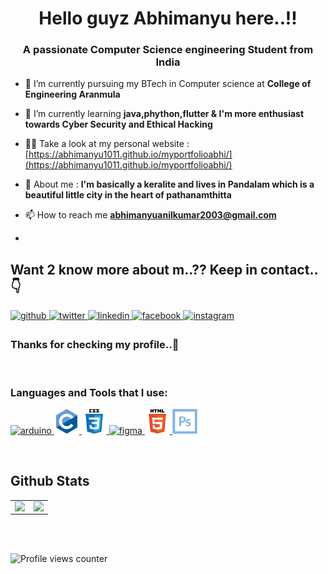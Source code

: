 <h1 align="center">Hello guyz Abhimanyu here..!!</h1>


<h3 align="center">A passionate Computer Science engineering Student from India</h3>



- 🔭 I’m currently pursuing my BTech in Computer science at **College of Engineering Aranmula**

- 🌱 I’m currently learning **java,phython,flutter & I'm more enthusiast towards Cyber Security and Ethical Hacking**

- 👨‍💻 Take a look at my personal website : [https://abhimanyu1011.github.io/myportfolioabhi/](https://abhimanyu1011.github.io/myportfolioabhi/)

- 💬 About me : **I'm basically a keralite and lives in Pandalam which is a beautiful little city in the heart of pathanamthitta**

- 📫 How to reach me **abhimanyuanilkumar2003@gmail.com**


- 
## Want 2 know more about m..?? Keep in contact..👇


  
<a href="https://github.com/Abhimanyu1011" target="_blank">
<img src=https://img.shields.io/badge/github-%2324292e.svg?&style=for-the-badge&logo=github&logoColor=white alt=github style="margin-bottom: 5px;" />
</a>
<a href="https://twitter.com/a_bhi_1012" target="_blank">
<img src=https://img.shields.io/badge/twitter-%2300acee.svg?&style=for-the-badge&logo=twitter&logoColor=white alt=twitter style="margin-bottom: 5px;" />
</a>
<a href="https://linkedin.com/in/Abhimanyu A" target="_blank">
<img src=https://img.shields.io/badge/linkedin-%231E77B5.svg?&style=for-the-badge&logo=linkedin&logoColor=white alt=linkedin style="margin-bottom: 5px;" />
</a>
<a href="https://www.facebook.com/Abhimanyu Anilkumar" target="_blank">
<img src=https://img.shields.io/badge/facebook-%232E87FB.svg?&style=for-the-badge&logo=facebook&logoColor=white alt=facebook style="margin-bottom: 5px;" />
</a>
<a href="https://instagram.com/_4.bhii_" target="_blank">
<img src=https://img.shields.io/badge/instagram-%23000000.svg?&style=for-the-badge&logo=instagram&logoColor=white alt=instagram style="margin-bottom: 5px;" />
</a>  
  
  

### Thanks for checking my profile..🖤  
  
<br/>

<h3 align="left">Languages and Tools that I use:</h3>

<p align="left"> <a href="https://www.arduino.cc/" target="_blank" rel="noreferrer"> <img src="https://cdn.worldvectorlogo.com/logos/arduino-1.svg" alt="arduino" width="40" height="40"/> </a> <a href="https://www.cprogramming.com/" target="_blank" rel="noreferrer"> <img src="https://raw.githubusercontent.com/devicons/devicon/master/icons/c/c-original.svg" alt="c" width="40" height="40"/> </a> <a href="https://www.w3schools.com/css/" target="_blank" rel="noreferrer"> <img src="https://raw.githubusercontent.com/devicons/devicon/master/icons/css3/css3-original-wordmark.svg" alt="css3" width="40" height="40"/> </a> <a href="https://www.figma.com/" target="_blank" rel="noreferrer"> <img src="https://www.vectorlogo.zone/logos/figma/figma-icon.svg" alt="figma" width="40" height="40"/> </a> <a href="https://www.w3.org/html/" target="_blank" rel="noreferrer"> <img src="https://raw.githubusercontent.com/devicons/devicon/master/icons/html5/html5-original-wordmark.svg" alt="html5" width="40" height="40"/> </a> <a href="https://www.photoshop.com/en" target="_blank" rel="noreferrer"> <img src="https://raw.githubusercontent.com/devicons/devicon/master/icons/photoshop/photoshop-line.svg" alt="photoshop" width="40" height="40"/> </a> </p>

<br/>  


## Github Stats  
<table><tr><td valign="top" width="50%">

<img src="https://github-readme-stats.vercel.app/api?username=Abhimanyu1011&show_icons=true&count_private=true&hide_border=true" align="left" style="width: 100%" />

</td><td valign="top" width="50%">

<img src="https://github-readme-stats.vercel.app/api/top-langs/?username=Abhimanyu1011&hide_border=true&layout=compact" align="left" style="width: 100%" />

</td></tr></table>  

<br/>


<br/>  

![Profile views counter](https://komarev.com/ghpvc/?username=Abhimanyu1011&&style=flat-square)  
  

<br/>  



